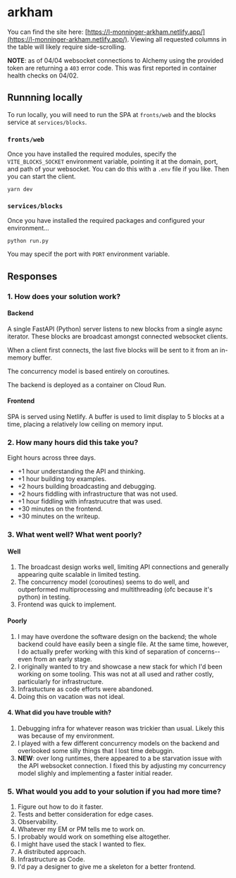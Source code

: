 # arkham
You can find the site here:
[https://l-monninger-arkham.netlify.app/](https://l-monninger-arkham.netlify.app/). Viewing all requested columns in the table will likely require side-scrolling.

**NOTE**: as of 04/04 websocket connections to Alchemy using the provided token are returning a `403` error code. This was first reported in container health checks on 04/02.

## Runnning locally
To run locally, you will need to run the SPA at `fronts/web` and the blocks service at `services/blocks`.

### `fronts/web`
Once you have installed the required modules, specify the `VITE_BLOCKS_SOCKET` environment variable, pointing it at the domain, port, and path of your websocket. You can do this with a `.env` file if you like. Then you can start the client. 
```
yarn dev
```

### `services/blocks`
Once you have installed the required packages and configured your environment...
```
python run.py
```
You may specif the port with `PORT` environment variable.

## Responses
### 1. How does your solution work?
#### Backend
A single FastAPI (Python) server listens to new blocks from a single async iterator. These blocks are broadcast amongst connected websocket clients. 

When a client first connects, the last five blocks will be sent to it from an in-memory buffer. 

The concurrency model is based entirely on coroutines. 

The backend is deployed as a container on Cloud Run.

#### Frontend
SPA is served using Netlify. A buffer is used to limit display to 5 blocks at a time, placing a relatively low ceiling on memory input.

### 2. How many hours did this take you?
Eight hours across three days.
- +1 hour understanding the API and thinking.
- +1 hour building toy examples.
- +2 hours building broadcasting and debugging.
- +2 hours fiddling with infrastructure that was not used.
- +1 hour fiddling with infrastrucutre that was used.
- +30 minutes on the frontend.
- +30 minutes on the writeup.

### 3. What went well? What went poorly?
#### Well
1. The broadcast design works well, limiting API connections and generally appearing quite scalable in limited testing.
2. The concurrency model (coroutines) seems to do well, and outperformed multiprocessing and multithreading (ofc because it's python) in testing.
3. Frontend was quick to implement.

#### Poorly
1. I may have overdone the software design on the backend; the whole backend could have easily been a single file. At the same time, however, I do actually prefer working with this kind of separation of concerns--even from an early stage.
2. I originally wanted to try and showcase a new stack for which I'd been working on some tooling. This was not at all used and rather costly, particularly for infrastructure.
3. Infrastucture as code efforts were abandoned.
4. Doing this on vacation was not ideal.

#### 4. What did you have trouble with?
1. Debugging infra for whatever reason was trickier than usual. Likely this was because of my environment.
2. I played with a few different concurrency models on the backend and overlooked some silly things that I lost time debuggin.
3. **NEW**: over long runtimes, there appeared to a be starvation issue with the API websocket connection. I fixed this by adjusting my concurrency model slighly and implementing a faster initial reader.

### 5. What would you add to your solution if you had more time?
1. Figure out how to do it faster.
2. Tests and better consideration for edge cases.
3. Observability.
4. Whatever my EM or PM tells me to work on.
5. I probably would work on something else altogether.
6. I might have used the stack I wanted to flex. 
7. A distributed approach.
8. Infrastructure as Code.
9. I'd pay a designer to give me a skeleton for a better frontend.


